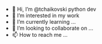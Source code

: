 - 👋 Hi, I’m @tchaikovski python dev
- 👀 I’m interested in my work
- 🌱 I’m currently learning ...
- 💞️ I’m looking to collaborate on ...
- 📫 How to reach me ...

<!---
tchaikovski/tchaikovski is a ✨ special ✨ repository because its `README.md` (this file) appears on your GitHub profile.
You can click the Preview link to take a look at your changes.
--->
